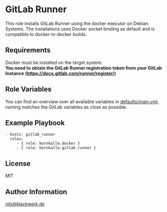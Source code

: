 GitLab Runner
=========

This role installs GitLab Runner using the docker executor on Debian Systems.
The installations uses Docker socket binding as default and is compatible to docker-in-docker builds.

Requirements
------------

Docker must be installed on the target system.  
**You need to obtain the GitLab Runner registration token from your GitLab Instance (https://docs.gitlab.com/runner/register/)**

Role Variables
--------------

You can find an overview over all available variables in [defaults/main.yml](defaults/main.yml), naming matches the GitLab variables as close as possible.

Example Playbook
----------------

    - hosts: gitlab_runner
      roles:
         - { role: kornkalle.docker }
         - { role: kornkalle.gitlab_runner }

License
-------

MIT

Author Information
------------------

nils@klackwerk.de
